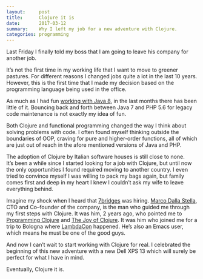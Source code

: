 ```yaml
---
layout:     post
title:      Clojure it is
date:       2017-03-12
summary:    Why I left my job for a new adventure with Clojure.
categories: programming
---
```


Last Friday I finally told my boss that I am going to leave his company for
another job.

It’s not the first time in my working life that I want to move to greener
pastures. For different reasons I changed jobs quite a lot in the last 10
years. However, this is the first time that I made my decision based on the
programming language being used in the office.

As much as I had fun [working with Java 8](https://www.manueluberti.eu/programming/2016/10/22/java8-experience/), in the last months there has been
little of it. Bouncing back and forth between Java 7 and PHP 5.6 for legacy code
maintenance is not exactly my idea of fun.

Both Clojure and functional programming changed the way I think about solving
problems with code. I often found myself thinking outside the boundaries of OOP,
craving for pure and higher-order functions, all of which are just out of reach
in the afore mentioned versions of Java and PHP.

The adoption of Clojure by Italian software houses is still close to none.
It’s been a while since I started looking for a job with Clojure, but until now
the only opportunities I found required moving to another country. I even tried
to convince myself I was willing to pack my bags again, but family comes first
and deep in my heart I knew I couldn’t ask my wife to leave everything behind.

Imagine my shock when I heard that [7bridges](https://7bridges.eu/) was hiring. [Marco Dalla Stella](https://twitter.com/mdallastella), CTO
and Co–founder of the company, is the man who guided me through my first steps
with Clojure. It was him, 2 years ago, who pointed me to [Programming Clojure](https://pragprog.com/book/shcloj2/programming-clojure) and
[The Joy of Clojure](http://www.joyofclojure.com/). It was him who joined me for a trip to Bologna where
[LambdaCon](http://www.lambdacon.org/) happened. He’s also an Emacs user, which means he must be one of the
good guys.

And now I can’t wait to start working with Clojure for real. I celebrated the
beginning of this new adventure with a new Dell XPS 13 which will surely be
perfect for what I have in mind.

Eventually, Clojure it is.
